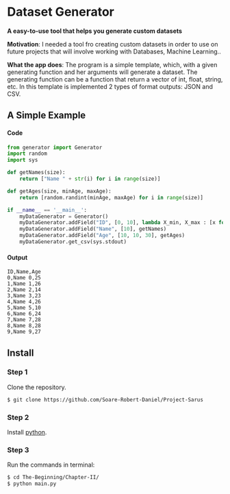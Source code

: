 # Dataset Generator

**A easy-to-use tool that helps you generate custom datasets**

**Motivation**: I needed a tool fro creating custom datasets in order to use on future projects that will involve working with Databases, Machine Learning.. 
    
**What the app does**: The program is a simple template, which, with a given generating function and her arguments will generate a dataset. The generating function can be a function that return a vector of int, float, string, etc. In this template is implemented 2 types of format outputs: JSON and CSV. 

## A Simple Example

#### Code
```python
from generator import Generator
import random
import sys

def getNames(size):
    return ["Name " + str(i) for i in range(size)]

def getAges(size, minAge, maxAge):
    return [random.randint(minAge, maxAge) for i in range(size)]

if __name__ == '__main__':
    myDataGenerator = Generator()
    myDataGenerator.addField("ID", [0, 10], lambda X_min, X_max : [x for x in range(X_min, X_max)])
    myDataGenerator.addField("Name", [10], getNames)
    myDataGenerator.addField("Age", [10, 10, 30], getAges)
    myDataGenerator.get_csv(sys.stdout)
```
#### Output
    ID,Name,Age
    0,Name 0,25
    1,Name 1,26
    2,Name 2,14
    3,Name 3,23
    4,Name 4,26
    5,Name 5,10
    6,Name 6,24
    7,Name 7,28
    8,Name 8,28
    9,Name 9,27

## Install

### Step 1
Clone the repository.
```sh
$ git clone https://github.com/Soare-Robert-Daniel/Project-Sarus
```
### Step 2
Install [python](https://www.python.org/).
### Step 3
Run the commands in terminal:
```sh
$ cd The-Beginning/Chapter-II/
$ python main.py
```
